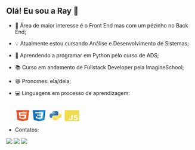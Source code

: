 ## Olá! Eu sou a Ray 🎈


- 💖 Área de maior interesse é o Front End mas com um pézinho no Back End;
- 💡 Atualmente estou cursando Análise e Desenvolvimento de Sistemas;
- 🤖 Aprendendo a programar em Python pelo curso de ADS;
- 📚 Curso em andamento de Fullstack Developer pela ImagineSchool;
- 😄 Pronomes: ela/dela;
- 💻 Linguagens em processo de aprendizagem:
      <div style="display: inline_block"><br>
        <img align="center" alt="Ray-HTML" height="30" width="40" src="https://raw.githubusercontent.com/devicons/devicon/master/icons/html5/html5-original.svg">
        <img align="center" alt="Ray-CSS" height="30" width="40" src="https://raw.githubusercontent.com/devicons/devicon/master/icons/css3/css3-original.svg">
        <img align="center" alt="Ray-Python" height="30" width="40" src="https://raw.githubusercontent.com/devicons/devicon/master/icons/python/python-original.svg">
        <img align="center" alt="Ray-Js" height="30" width="40" src="https://raw.githubusercontent.com/devicons/devicon/master/icons/javascript/javascript-plain.svg">
      </div>
      
 - Contatos:
 
     <div> 
  <a href="https://instagram.com/rayanecgaspar" target="_blank"><img src="https://img.shields.io/badge/-Instagram-%23E4405F?style=for-the-badge&logo=instagram&logoColor=white" target="_blank"></a>
  <a href = "mailto:rayanegaspar.ads@gmail.com"><img src="https://img.shields.io/badge/-Gmail-%23333?style=for-the-badge&logo=gmail&logoColor=white" target="_blank"></a>
  <a href="https://www.linkedin.com/in/rayane-gaspar-b2265525a" target="_blank"><img src="https://img.shields.io/badge/-LinkedIn-%230077B5?style=for-the-badge&logo=linkedin&logoColor=white" target="_blank"></a> 
  
</div>
